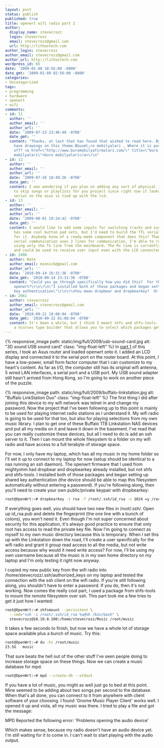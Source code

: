 ```yaml
---
layout: post
status: publish
published: true
title: openwrt wifi radio part 2
author:
  display_name: stevecrozz
  login: stevecrozz
  email: stevecrozz@gmail.com
  url: http://lithostech.com
author_login: stevecrozz
author_email: stevecrozz@gmail.com
author_url: http://lithostech.com
wordpress_id: 65
date: '2009-01-08 18:56:00 -0800'
date_gmt: '2009-01-09 02:56:00 -0800'
categories:
- Uncategorized
tags:
- programming
- hardware
- openwrt
- wifi
comments:
- id: 11
  author: ''
  author_email: ''
  author_url: ''
  date: '2009-07-23 23:46:49 -0700'
  date_gmt: ''
  content: "Thanks, at last that has found that wished to read here. By the way, I
    have drawings on this theme.B&uuml;ro mobilyalari , Where it is possible to throw
    off? <a href=\"http://www.buromobilyafirmalari.com/\" title=\"buro
    mobilyalari\">buro mobilyalari</a>\r\n"
- id: 12
  author: ''
  author_email: ''
  author_url: ''
  date: '2009-07-26 18:49:26 -0700'
  date_gmt: ''
  content: I was wondering if you plan on adding any sort of physical input control
    to skip songs or playlists for you project since right now it looks like your
    serial on the asus is tied up with the lcd.
- id: 13
  author: ''
  author_email: ''
  author_url: ''
  date: '2009-08-01 19:24:42 -0700'
  date_gmt: ''
  content: I would like to add some inputs for switching tracks and such. [sparkfun.com](http://www.sparkfun.com)
    has some cool button pad sets, but I'd need to build the TTL serial interface
    for it. Anybody know of a ready-made component that does this? Thankfully, since
    serial communication uses 2 lines for communication, I'm able to run the display
    using only the Tx line from the mainboard. The Rx line is currently disconnected
    and could be used to receive user input even with the LCD connected.
- id: 2496
  author: Nate
  author_email: minnick@gmail.com
  author_url: ''
  date: '2010-09-14 16:31:36 -0700'
  date_gmt: '2010-09-14 23:31:36 -0700'
  content: "Could you go through specifically how you did this?  For those new to
    openwrt?\r\n\r\n\"I installed both of those packages and began setting up shared
    key authentication\"\r\n\r\nYou mean dropbear and dropbearkey?  Or the shfs?"
- id: 2661
  author: stevecrozz
  author_email: stevecrozz@gmail.com
  author_url: ''
  date: '2010-09-21 18:08:04 -0700'
  date_gmt: '2010-09-22 01:08:04 -0700'
  content: It's been a while, but I think I meant shfs and shfs-tools. openwrt has
    a ncurses type builder that allows you to select which packages get built.
---
```

{%
  responsive_image
    path: static/img/full/2009/usb-sound-card.jpg
    alt: "3D sound USB sound card"
    class: "img-float-left"
%} In [part 1](http://lithostech.com/openwrt-wifi-radio-part-1) of this
series, I took an Asus router and loaded openwrt onto it. I added an LCD
display and connected it to the serial port on the router board.  At
this point, I have a low-power, small form factor computer that I can
customize to my heart's content. As far as I/O, the computer still has
its original wifi antenna, 5 wired LAN interfaces, a serial port and a
USB port. My USB sound adapter still hasn't arrived from Hong Kong, so
I'm going to work on another piece of the puzzle.

{%
  responsive_image
    path: static/img/full/2009/buffalo-linkstation.jpg
    alt: "Buffalo LinkStation Duo"
    class: "img-float-left"
%} The first thing I did after joining this device to my wifi network
was telnet in and change my password. Now the project that I've been
following up to this point is mainly to be used for playing internet
radio stations as I understand it. My wifi radio is going to be used for
that too, but also for playing selections from my own music library. I
plan to get one of these Buffalo 1TB Linkstation NAS devices and put all
my media on it and leave it down in the basement. I've read that you can
really customize these devices, but all I need to do is add an ssh
server to it. Then I can mount the whole filesystem to a folder on my
wifi radio and have access to a full terabyte of storage space.

<!--more-->

For now, I only have my laptop, which has all my music in my home folder
so I'll set it up to connect to my laptop for now (setup should be
identical to a nas running an ssh daemon). The openwrt firmware that I
used from mightyohm had dropbear and dropbearkey already installed, but
not shfs and shfs-tools. I installed both of those packages and began
setting up shared key authentication (the device should be able to map
this filesystem automatically without entering a password). If you're
following along, then you'll need to create your own public/private
keypair with dropbearkey:

~~~ bash
root@OpenWrt:~# dropbearkey -t rsa -f /root/.ssh/id_rsa -s 1024 =y /root/.ssh/id_rsa.pub
~~~

If everything goes well, you should have two new files in /root/.ssh/.
Open up id_rsa.pub and delete the fingerprint (the one line with a bunch
of colons), you won't need it. Even though I'm not super concerned about
security for this application, it's always good practice to ensure that
only root has access to read the private key file. Now I'm going to
connect as myself to my own music directory because this is temporary.
When I set this up with the Linkstation down the road, I'll create a
user specifically for the wifi radio and grant it group read access to
all the media, but not write access because why would it need write
access? For now, I'll be using my own username because all the music is
in my own home directory on my laptop and I'm only testing it right now
anyway.

I copied my new public key from the wifi radio into
/home/stevecrozz/.ssh/authorized_keys on my laptop and tested the
connection with the ssh client on the wifi radio. If you're still
following along, you shouldn't have to enter a password. If you do, then
it's not working. Now comes the really cool part, I used a package from
shfs-tools to mount the remote filesystem over ssh. This part took me a
few tries to get it just how I wanted:

~~~ bash
root@OpenWrt:~# shfsmount --persistent \
  --cmd="ssh -i /root/.ssh/id_rsa %u@%h /bin/bash" \
  stevecrozz@10.10.0.100:/home/stevecrozz/Music /root/music
~~~

It takes a few seconds to finish, but now we have a whole lot of storage
space available plus a bunch of music. Try this:

~~~ bash
root@OpenWrt:~# du -hs /root/music
23.5G	music
~~~

That sure beats the hell out of the other stuff I've seen people doing
to increase storage space on these things. Now we can create a music
database for mpd.

~~~ bash
root@OpenWrt:~# mpd --create-db --stdout
~~~

If you have a lot of music, you might as well just go to bed at this
point. Mine seemed to be adding about two songs per second to the
database. When that's all done, you can connect to it from anywhere with
client software of your choosing. I found 'Gnome Music Player Client'
works well. I opened it up and viola, all my music was there. I tried to
play a file and got the message:

MPD Reported the following error: 'Problems opening the audio device'

Which makes sense, because my radio doesn't have an audio device yet.
I'm still waiting for it to come in. I can't wait to start playing with
the audio output.
